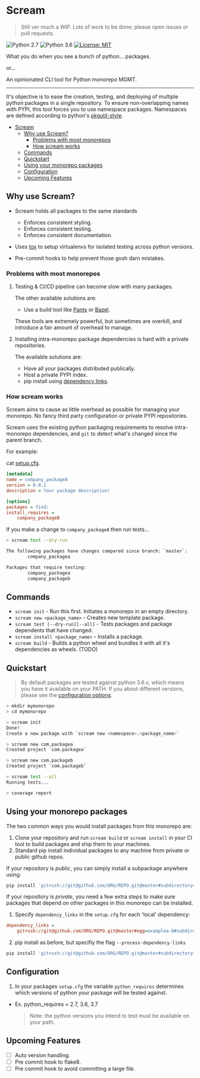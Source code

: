 # Scream
> Still ver much a WIP. Lots of work to be done; please open issues or pull requests.

![Python 2.7](https://img.shields.io/badge/python-2.7-blue.svg)
![Python 3.6](https://img.shields.io/badge/python-3.6-blue.svg)
[![License: MIT](https://img.shields.io/badge/License-MIT-yellow.svg)](https://opensource.org/licenses/MIT)

What you do when you see a bunch of python... packages.

or...

An opinionated CLI tool for Python monorepo MGMT.

---

It's objective is to ease the creation, testing, and deploying of multiple python packages in a single repository.
To ensure non-overlapping names with PYPI, this tool forces you to use namespace packages.
Namespaces are defined according to python's
[pkgutil-style](https://packaging.python.org/guides/packaging-namespace-packages/#pkgutil-style-namespace-packages).


- [Scream](#scream)
    - [Why use Scream?](#why-use-scream)
        - [Problems with most monorepos](#problems-with-most-monorepos)
        - [How scream works](#how-scream-works)
    - [Commands](#commands)
    - [Quickstart](#quickstart)
    - [Using your monorepo packages](#using-your-monorepo-packages)
    - [Configuration](#configuration)
    - [Upcoming Features](#upcoming-features)

## Why use Scream?

- Scream holds all packages to the same standards
    - Enforces consistent styling.
    - Enforces consistent testing.
    - Enforces consistent documentation.

- Uses [tox](https://tox.readthedocs.io/en/latest/) to setup virtualenvs for isolated testing across python versions.
- Pre-commit hooks to help prevent those gosh darn mistakes.

### Problems with most monorepos

1. Testing & CI/CD pipeline can become slow with many packages.

    The other available solutions are:
    - Use a build tool like [Pants](https://www.pantsbuild.org/index.html) or [Bazel](https://bazel.build/).

    These tools are extremely powerful, but sometimes are overkill, and introduce a fair amount of overhead to manage.

2. Installing intra-monorepo package dependencies is hard with a private repositories.

    The available solutions are:
    - Have all your packages distributed publically.
    - Host a private PYPI index.
    - pip install using [dependency links](https://python-packaging.readthedocs.io/en/latest/dependencies.html).

### How scream works
Scream aims to cause as little overhead as possible for managing your monorepo.
No fancy third party configuration or private PYPI repositories.

Scream uses the existing python packaging requirements to resolve intra-monorepo dependencies,
and `git` to detect what's changed since the parent branch.

For example:

cat [setup.cfg](https://setuptools.readthedocs.io/en/latest/setuptools.html#configuring-setup-using-setup-cfg-files).
```ini
[metadata]
name = company_packageA
version = 0.0.1
description = Your package description!

[options]
packages = find:
install_requires =
    company_packageB
```
If you make a change to `company_packageA` then run tests...
```bash
> scream test --dry-run

The following packages have changes compared since branch: `master`:
        company_packagea

Packages that require testing:
        company_packagea
        company_packageb
```

## Commands

* `scream init` - Run this first. Initiates a monorepo in an empty directory.
* `scream new <package_name>` - Creates new template package.
* `scream test [--dry-run][--all]` - Tests packages and package dependents that have changed.
* `scream install <package_name>` - Installs a package.
* `scream build` - Builds a python wheel and bundles it with all it's dependencies as wheels. (TODO)

## Quickstart
> By default packages are tested against python 3.6.x, which means you have it available on your PATH.
If you about different versions, please see the [configuration options](#Configuration).

```bash
> mkdir mymonorepo
> cd mymonorepo

> scream init
Done!
Create a new package with `scream new <namespace>.<package_name>`

> scream new com.packagea
Created project `com.packagea`

> scream new com.packageb
Created project `com.packageb`

> scream test --all
Running tests...

> coverage report
```

## Using your monorepo packages
The two common ways you would install packages from this monorepo are:

1. Clone your repository and run `scream build` or `scream install` in your CI tool to build packages and ship them to your machines.
2. Standard pip install individual packages to any machine from private or public github repos.

If your repository is *public*, you can simply install a subpackage anywhere using:
```bash
pip install 'git+ssh://git@github.com/ORG/REPO.git@master#subdirectory=examplea'
```

If your repository is *private*,
you need a few extra steps to make sure packages that depend on other packages in this monorepo can be installed.

1. Specify `dependency_links` in the `setup.cfg` for each 'local' dependency:
```ini
dependency_links =
    git+ssh://git@github.com/ORG/REPO.git@master#egg=examplea-0#subdirectory=subpackages/examplea
```
2. pip install as before, but specifiy the flag `--process-dependency-links`
```bash
pip install 'git+ssh://git@github.com/ORG/REPO.git@master#subdirectory=examplea' --process-dependency-links
```

## Configuration
1. In your packages `setup.cfg` the variable `python_requires`
determines which versions of python your package will be tested against.
- Ex. python_requires = 2.7, 3.6, 3.7
    >  Note: the python versions you intend to test must be available on your path.

## Upcoming Features

- [ ] Auto version handling.
- [ ] Pre commit hook to flake8.
- [ ] Pre commit hook to avoid committing a large file.
